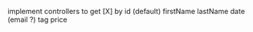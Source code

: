 implement controllers to get [X] by
    id (default)
    firstName
    lastName
    date
    (email ?)
    tag
    price